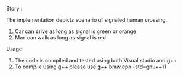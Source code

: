 Story :
 
The implementation depicts scenario of signaled human crossing.
1. Car can drive as long as signal is green or orange
2. Man can walk as long as signal is red

Usage:
1. The code is compiled and tested using both Visual studio and g++
2. To compile using g++ please use g++ bmw.cpp  -std=gnu++11


